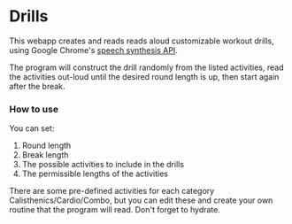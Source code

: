 # Drills

This webapp creates and reads reads aloud customizable workout drills, using Google Chrome's [speech synthesis API](https://developers.google.com/web/updates/2014/01/Web-apps-that-talk-Introduction-to-the-Speech-Synthesis-API).

The program will construct the drill randomly from the listed activities, read the activities out-loud until the desired round length is up, then start again after the break.

### How to use

You can set:

1. Round length
2. Break length
3. The possible activities to include in the drills
4. The permissible lengths of the activities

There are some pre-defined activities for each category Calisthenics/Cardio/Combo, but you can edit these and create your own routine that the program will read. Don't forget to hydrate.
